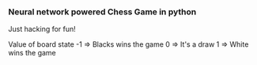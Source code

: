 ### Neural network powered Chess Game in python

Just hacking for fun!

Value of board state
-1 => Blacks wins the game
0 => It's a draw
1 => White wins the game
